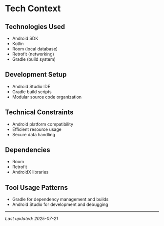 # Tech Context

## Technologies Used
- Android SDK
- Kotlin
- Room (local database)
- Retrofit (networking)
- Gradle (build system)

## Development Setup
- Android Studio IDE
- Gradle build scripts
- Modular source code organization

## Technical Constraints
- Android platform compatibility
- Efficient resource usage
- Secure data handling

## Dependencies
- Room
- Retrofit
- AndroidX libraries

## Tool Usage Patterns
- Gradle for dependency management and builds
- Android Studio for development and debugging

---
_Last updated: 2025-07-21_
